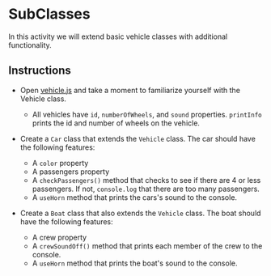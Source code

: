 # SubClasses

In this activity we will extend basic vehicle classes with additional functionality. 

## Instructions

* Open [vehicle.js](Unsolved/vehicle.js) and take a moment to familiarize yourself with the Vehicle class.

  * All vehicles have `id`, `numberOfWheels`, and `sound` properties. `printInfo` prints the id and number of wheels on the vehicle.

* Create a `Car` class that extends the `Vehicle` class. The car should have the following features:
  * A `color` property
  * A passengers property
  * A `checkPassengers()` method that checks to see if there are 4 or less passengers. If not, `console.log` that there are too many passengers.
  * A `useHorn` method that prints the cars's sound to the console.

* Create a `Boat` class that also extends the `Vehicle` class. The boat should have the following features:
  * A crew property
  * A `crewSoundOff()` method that prints each member of the crew to the console.
  * A `useHorn` method that prints the boat's sound to the console.



